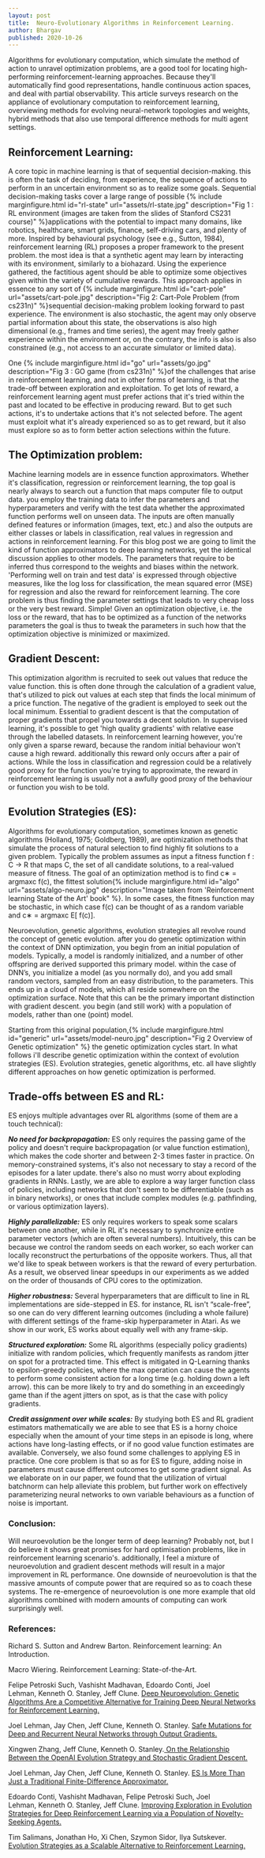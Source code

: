 ```yaml
---
layout: post
title:  Neuro-Evolutionary Algorithms in Reinforcement Learning.
author: Bhargav
published: 2020-10-26
---
```


Algorithms for evolutionary computation, which simulate the method of action to unravel optimization problems, are a good tool for locating high-performing reinforcement-learning approaches. Because they'll automatically find good representations, handle continuous action spaces, and deal with partial observability. This article surveys research on the appliance of evolutionary computation to reinforcement learning, overviewing methods for evolving neural-network topologies and weights, hybrid methods that also use temporal difference methods for multi agent settings.

## Reinforcement Learning:

A core topic in machine learning is that of sequential decision-making. this is often the task of deciding, from experience, the sequence of actions to perform in an uncertain environment so as to realize some goals. Sequential decision-making tasks cover a large range of possible {% include marginfigure.html id="rl-state" url="assets/rl-state.jpg" description="Fig 1 : RL environment (images are taken from the slides of Stanford CS231 course)" %}applications with the potential to impact many domains, like robotics, healthcare, smart grids, finance, self-driving cars, and plenty of more. Inspired by behavioural psychology (see e.g., Sutton, 1984), reinforcement learning (RL) proposes a proper framework to the present problem. the most idea is that a synthetic agent may learn by interacting with its environment, similarly to a biohazard. Using the experience gathered, the factitious agent should be able to optimize some objectives given within the variety of cumulative rewards. This approach applies in essence to any sort of {% include marginfigure.html id="cart-pole" url="assets/cart-pole.jpg" description="Fig 2: Cart-Pole Problem (from cs231n)" %}sequential decision-making problem looking forward to past experience. The environment is also stochastic, the agent may only observe partial information about this state, the observations is also high dimensional (e.g., frames and time series), the agent may freely gather experience within the environment or, on the contrary, the info is also is also constrained (e.g., not access to an accurate simulator or limited data).

One {% include marginfigure.html id="go" url="assets/go.jpg" description="Fig 3 : GO game (from cs231n)" %}of the challenges that arise in reinforcement learning, and not in other forms of learning, is that the trade-off between exploration and exploitation. To get lots of reward, a reinforcement learning agent must prefer actions that it's tried within the past and located to be effective in producing reward. But to get such actions, it's to undertake actions that it's not selected before. The agent must exploit what it's already experienced so as to get reward, but it also must explore so as to form better action selections within the future.

## The Optimization problem:

Machine learning models are in essence function approximators. Whether it's classification, regression or reinforcement learning, the top goal is nearly always to search out a function that maps computer file to output data. you employ the training data to infer the parameters and hyperparameters and verify with the test data whether the approximated function performs well on unseen data.
The inputs are often manually defined features or information (images, text, etc.) and also the outputs are either classes or labels in classification, real values in regression and actions in reinforcement learning. For this blog post we are going to limit the kind of function approximators to deep learning networks, yet the identical discussion applies to other models. The parameters that require to be inferred thus correspond to the weights and biases within the network. 'Performing well on train and test data' is expressed through objective measures, like the log loss for classification, the mean squared error (MSE) for regression and also the reward for reinforcement learning.
The core problem is thus finding the parameter settings that leads to very cheap loss or the very best reward. Simple! Given an optimization objective, i.e. the loss or the reward, that has to be optimized as a function of the networks parameters the goal is thus to tweak the parameters in such how that the optimization objective is minimized or maximized.

## Gradient Descent: 

This optimization algorithm is recruited to seek out values that reduce the value function. this is often done through the calculation of a gradient value, that's utilized to pick out values at each step that finds the local minimum of a price function. The negative of the gradient is employed to seek out the local minimum.
Essential to gradient descent is that the computation of proper gradients that propel you towards a decent solution. In supervised learning, it's possible to get 'high quality gradients' with relative ease through the labelled datasets. In reinforcement learning however, you're only given a sparse reward, because the random initial behaviour won't cause a high reward. additionally this reward only occurs after a pair of actions. While the loss in classification and regression could be a relatively good proxy for the function you're trying to approximate, the reward in reinforcement learning is usually not a awfully good proxy of the behaviour or function you wish to be told.

## Evolution Strategies (ES): 

Algorithms for evolutionary computation, sometimes known as genetic algorithms (Holland, 1975; Goldberg, 1989), are optimization methods that simulate the process of natural selection to find highly fit solutions to a given problem. Typically the problem assumes as input a fitness function f : C → R that maps C, the set of all candidate solutions, to a real-valued measure of fitness. The goal of an optimization method is to find c∗ = argmaxc f(c), the fittest solution{% include marginfigure.html id="algo" url="assets/algo-neuro.jpg" description="Image taken from 'Reinforcement learning State of the Art' book" %}. In some cases, the fitness function may be stochastic, in which case f(c) can be thought of as a random variable and c∗ = argmaxc E[ f(c)].

Neuroevolution, genetic algorithms, evolution strategies all revolve round the concept of genetic evolution. after you do genetic optimization within the context of DNN optimization, you begin from an initial population of models. Typically, a model is randomly initialized, and a number of other offspring are derived supported this primary model. within the case of DNN’s, you initialize a model (as you normally do), and you add small random vectors, sampled from an easy distribution, to the parameters. This ends up in a cloud of models, which all reside somewhere on the optimization surface. Note that this can be the primary important distinction with gradient descent. you begin (and still work) with a population of models, rather than one (point) model.

Starting from this original population,{% include marginfigure.html id="generic" url="assets/model-neuro.jpg" description="Fig 2 Overview of Genetic optimization" %} the genetic optimization cycles start. In what follows i'll describe genetic optimization within the context of evolution strategies (ES). Evolution strategies, genetic algorithms, etc. all have slightly different approaches on how genetic optimization is performed.

## Trade-offs between ES and RL:

ES enjoys multiple advantages over RL algorithms (some of them are a touch technical):

***No need for backpropagation:***
ES only requires the passing game of the policy and doesn't require backpropagation (or value function estimation), which makes the code shorter and between 2-3 times faster in practice. On memory-constrained systems, it's also not necessary to stay a record of the episodes for a later update. there's also no must worry about exploding gradients in RNNs. Lastly, we are able to explore a way larger function class of policies, including networks that don't seem to be differentiable (such as in binary networks), or ones that include complex modules (e.g. pathfinding, or various optimization layers).

***Highly parallelizable:*** 
ES only requires workers to speak some scalars between one another, while in RL it's necessary to synchronize entire parameter vectors (which are often several numbers). Intuitively, this can be because we control the random seeds on each worker, so each worker can locally reconstruct the perturbations of the opposite workers. Thus, all that we'd like to speak between workers is that the reward of every perturbation. As a result, we observed linear speedups in our experiments as we added on the order of thousands of CPU cores to the optimization.

***Higher robustness:*** 
Several hyperparameters that are difficult to line in RL implementations are side-stepped in ES. for instance, RL isn't “scale-free”, so one can do very different learning outcomes (including a whole failure) with different settings of the frame-skip hyperparameter in Atari. As we show in our work, ES works about equally well with any frame-skip.

***Structured exploration:*** 
Some RL algorithms (especially policy gradients) initialize with random policies, which frequently manifests as random jitter on spot for a protracted time. This effect is mitigated in Q-Learning thanks to epsilon-greedy policies, where the max operation can cause the agents to perform some consistent action for a long time (e.g. holding down a left arrow). this can be more likely to try and do something in an exceedingly game than if the agent jitters on spot, as is that the case with policy gradients. 

***Credit assignment over while scales:***
By studying both ES and RL gradient estimators mathematically we are able to see that ES is a horny choice especially when the amount of your time steps in an episode is long, where actions have long-lasting effects, or if no good value function estimates are available.
Conversely, we also found some challenges to applying ES in practice. One core problem is that so as for ES to figure, adding noise in parameters must cause different outcomes to get some gradient signal. As we elaborate on in our paper, we found that the utilization of virtual batchnorm can help alleviate this problem, but further work on effectively parameterizing neural networks to own variable behaviours as a function of noise is important.

### Conclusion: 

Will neuroevolution be the longer term of deep learning? Probably not, but I do believe it shows great promises for hard optimisation problems, like in reinforcement learning scenario's. additionally, I feel a mixture of neuroevolution and gradient descent methods will result in a major improvement in RL performance. One downside of neuroevolution is that the massive amounts of compute power that are required so as to coach these systems.
The re-emergence of neuroevolution is one more example that old algorithms combined with modern amounts of computing can work surprisingly well.

### References:

Richard S. Sutton and Andrew Barton. Reinforcement learning: An Introduction.

Macro Wiering. Reinforcement Learning: State-of-the-Art.

Felipe Petroski Such, Vashisht Madhavan, Edoardo Conti, Joel Lehman, Kenneth O. Stanley, Jeff Clune. [Deep Neuroevolution: Genetic Algorithms Are a Competitive Alternative for Training Deep Neural Networks for Reinforcement Learning.](https://arxiv.org/abs/1712.06567)

Joel Lehman, Jay Chen, Jeff Clune, Kenneth O. Stanley. [Safe Mutations for Deep and Recurrent Neural Networks through Output Gradients.](https://arxiv.org/abs/1712.06563)

Xingwen Zhang, Jeff Clune, Kenneth O. Stanley.[ On the Relationship Between the OpenAI Evolution Strategy and Stochastic Gradient Descent.](https://arxiv.org/abs/1712.06564)

Joel Lehman, Jay Chen, Jeff Clune, Kenneth O. Stanley. [ES Is More Than Just a Traditional Finite-Difference Approximator.](https://arxiv.org/abs/1712.06568)

Edoardo Conti, Vashisht Madhavan, Felipe Petroski Such, Joel Lehman, Kenneth O. Stanley, Jeff Clune. [Improving Exploration in Evolution Strategies for Deep Reinforcement Learning via a Population of Novelty-Seeking Agents. ](https://arxiv.org/abs/1712.06560)

Tim Salimans, Jonathan Ho, Xi Chen, Szymon Sidor, Ilya Sutskever. [Evolution Strategies as a Scalable Alternative to Reinforcement Learning.](https://arxiv.org/abs/1703.03864)